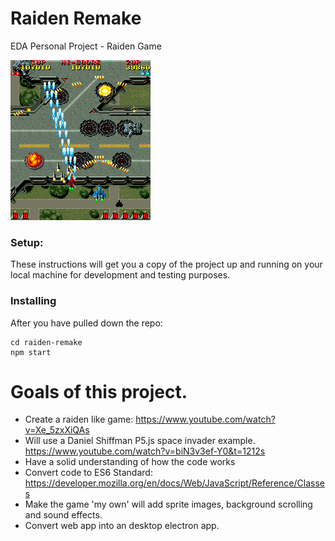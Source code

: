 # Raiden Remake
EDA Personal Project - Raiden Game

![Screenshot](raiden.png)

### Setup:
These instructions will get you a copy of the project up and running on your local machine for development and testing purposes.

### Installing 

After you have pulled down the repo:

```
cd raiden-remake
npm start
```

# Goals of this project.
- Create a raiden like game: https://www.youtube.com/watch?v=Xe_5zxXiQAs 
- Will use a Daniel Shiffman P5.js space invader example. https://www.youtube.com/watch?v=biN3v3ef-Y0&t=1212s
- Have a solid understanding of how the code works
- Convert code to ES6 Standard:  https://developer.mozilla.org/en/docs/Web/JavaScript/Reference/Classes
- Make the game 'my own' will add sprite images, background scrolling and sound effects.
- Convert web app into an desktop electron app.


